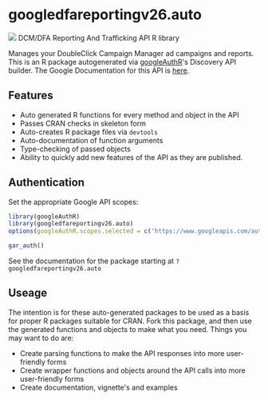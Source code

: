 # googledfareportingv26.auto
![](https://www.google.com/images/icons/product/doubleclick-32.gif)
DCM/DFA Reporting And Trafficking API R library

Manages your DoubleClick Campaign Manager ad campaigns and reports.
This is an R package autogenerated via [googleAuthR](http://code.markedmondson.me/googleAuthR)'s Discovery API builder. 
The Google Documentation for this API is [here](https://developers.google.com/doubleclick-advertisers/).

## Features 
 * Auto generated R functions for every method and object in the API
 * Passes CRAN checks in skeleton form
 * Auto-creates R package files via `devtools`
 * Auto-documentation of function arguments
 * Type-checking of passed objects
 * Ability to quickly add new features of the API as they are published.

## Authentication
Set the appropriate Google API scopes:

```r
library(googleAuthR)
library(googledfareportingv26.auto)
options(googleAuthR.scopes.selected = c('https://www.googleapis.com/auth/ddmconversions', 'https://www.googleapis.com/auth/dfareporting', 'https://www.googleapis.com/auth/dfatrafficking'))

gar_auth()
```
 See the documentation for the package starting at `?googledfareportingv26.auto`
## Useage
The intention is for these auto-generated packages to be used as a basis for proper R packages suitable for CRAN.
Fork this package, and then use the generated functions and objects to make what you need.
Things you may want to do are:
* Create parsing functions to make the API responses into more user-friendly forms
* Create wrapper functions and objects around the API calls into more user-friendly forms
* Create documentation, vignette's and examples

